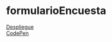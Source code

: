 # formularioEncuesta
[Despliegue](https://zen-galileo-f1b2ca.netlify.app/)
<br>
[CodePen](https://codepen.io/yeseniaquejada/pen/LYywopL?editors=1100)
